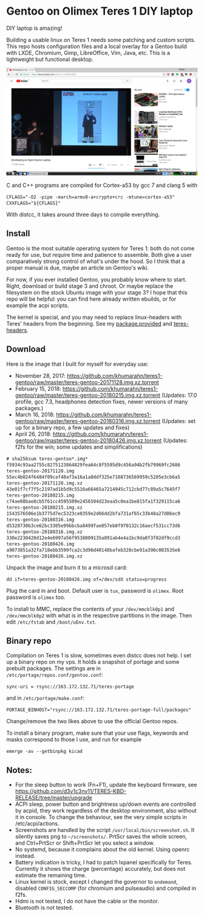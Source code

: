 # Gentoo on Olimex Teres 1 DIY laptop

DIY laptop is amazing!

Building a usable linux on Teres 1 needs some patching and custom scripts. This repo hosts configuration files and a local overlay for a Gentoo build with LXDE, Chromium, Gimp, LibreOffice, Vim, Java, etc. This is a lightweight but functional desktop.

![This must stop!](https://raw.githubusercontent.com/khumarahn/teres1-gentoo/master/screen.1.png)

C and C++ programs are compiled for Cortex-a53 by gcc 7 and clang 5 with
```
CFLAGS="-O2 -pipe -march=armv8-a+crypto+crc -mtune=cortex-a53"
CXXFLAGS="${CFLAGS}"
```
With distcc, it takes around three days to compile everything.

## Install

Gentoo is the most suitable operating system for Teres 1: both do not come ready for use, but require time and patience to assemble. Both give a user comparatively strong control of what's under the hood. So I think that a proper manual is due, maybe an article on Gentoo's wiki.

For now, if you ever installed Gentoo, you probably know where to start. Right, download or build stage 3 and chroot. Or maybe replace the filesystem on the stock Ubuntu image with your stage 3? I hope that this repo will be helpful: you can find here already written ebuilds, or for example the acpi scripts.

The kernel is special, and you may need to replace linux-headers with Teres' headers from the beginning. See my [package.provided](https://github.com/khumarahn/teres1-gentoo/blob/master/etc/portage/profile/package.provided) and [teres-headers](https://github.com/khumarahn/teres1-gentoo/tree/master/usr/local/portage/sys-kernel/teres-headers).

## Download
Here is the image that I built for myself for everyday use:
* November 28, 2017: https://github.com/khumarahn/teres1-gentoo/raw/master/teres-gentoo-20171128.img.xz.torrent
* February 15, 2018: https://github.com/khumarahn/teres1-gentoo/raw/master/teres-gentoo-20180215.img.xz.torrent (Updates: 17.0 profile, gcc 7.3, headphones detection fixes, newer versions of many packages.)
* March 16, 2018: https://github.com/khumarahn/teres1-gentoo/raw/master/teres-gentoo-20180316.img.xz.torrent (Updates: set up for a binary repo, a few updates and fixes) 
* April 26, 2018: https://github.com/khumarahn/teres1-gentoo/raw/master/teres-gentoo-20180426.img.xz.torrent (Updates: f2fs for the win; some updates and simplifications) 
```
# sha256sum teres-gentoo*.img*
f5934c93aa2755c8275123864829fea64c8f5595d9c456a94b2fb79969fc2686  teres-gentoo-20171128.img
55ec4b024f6484f09caf40af3a16a1a8ddf325e7108736569959c5205e3cb6a5  teres-gentoo-20171128.img.xz
43e01f7cf7f5c2197ad1b5d9c5516a66465a7214945c712cbd77c89a5c7645f7  teres-gentoo-20180215.img
c74ae08bae8cb5f61cc4595509e2456504d23eaa5c0ea1be815fa1f329115ca6  teres-gentoo-20180215.img.xz
1543576506e1b3775d7ec5323ce0359e2d66dd2bfa731af65c33b48a27d86ec9  teres-gentoo-20180316.img
d5328730b3ce62bc3305e99bbcba8499fae857eb0f970132c16aecf531cc73d6  teres-gentoo-20180316.img.xz
330e2230420d12e4e6997a56f9538009135a891ab4e4a1bc9da8f3f02df9ccd3  teres-gentoo-20180426.img
a9073851a32fa718ebb3599fca2c3d96d40148bafeb328cbe91a390c083535e6  teres-gentoo-20180426.img.xz
```

Unpack the image and burn it to a microsd card:
```
dd if=teres-gentoo-20180426.img of=/dev/sdX status=progress
```
Plug the card in and boot. Default user is `tux`, password is `olimex`. Root password is `olimex` too.

To install to MMC, replace the contents of your `/dev/mmcblk0p1` and `/dev/mmcblk0p2` with what is in the respective partitions in the image. Then edit `/etc/fstab` and `/boot/uEnv.txt`.

## Binary repo
Compilation on Teres 1 is slow, sometimes even distcc does not help. I set up a binary repo on my vps. It holds a snapshot of portage and some prebuilt packages. The settings are in `/etc/portage/repos.conf/gentoo.conf`:
```
sync-uri = rsync://163.172.132.71/teres-portage
```
and in `/etc/portage/make.conf`:
```
PORTAGE_BINHOST="rsync://163.172.132.71/teres-portage-full/packages"
```
Change/remove the two likes above to use the official Gentoo repos.

To install a binary program, make sure that your use flags, keywords and masks correspond to those I use, and run for example
```
emerge -av --getbinpkg kicad
```

## Notes:
* For the sleep button to work (Fn+F1), update the keyboard firmware, see https://github.com/d3v1c3nv11/TERES-KBD-RELEASE/tree/master/upgrade
* ACPI sleep, power button and brightness up/down events are controlled by acpid, they work regardless of the desktop environment, also without it in console. To change the behaviour, see the very simple scripts in /etc/acpi/actions.
* Screenshots are handled by the script `/usr/local/bin/screenshot.sh`. It silently saves png to `~/screenshots/`. PrtScr saves the whole screen, and Ctrl+PrtScr or Shift+PrtScr let you select a window.
* No systemd, because it complains about the old kernel. Using openrc instead.
* Battery indication is tricky, I had to patch lxpanel specifically for Teres. Currently it shows the charge (percentage) accurately, but does not estimate the remaining time.
* Linux kernel is stock, except I changed the governor to `ondemand`, disabled `CONFIG_SECCOMP` (for chromium and pulseaudio) and compiled in f2fs.
* Hdmi is not tested, I do not have the cable or the monitor.
* Bluetooth is not tested.
